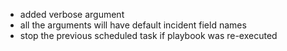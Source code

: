 - added verbose argument
- all the arguments will have default incident field names
- stop the previous scheduled task if playbook was re-executed